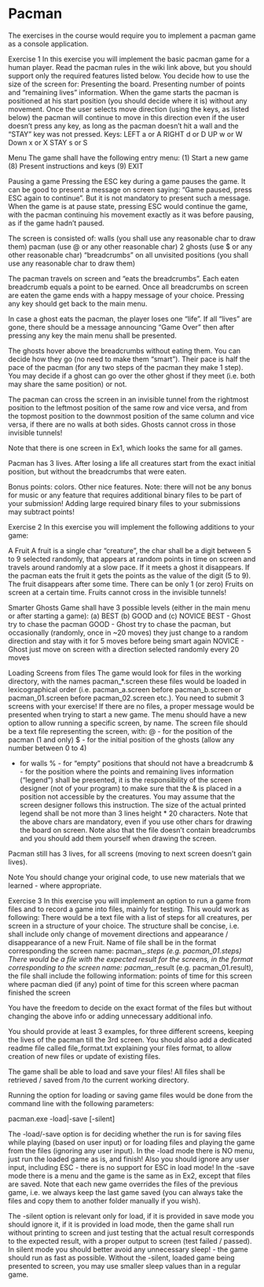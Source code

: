 # Pacman

The exercises in the course would require you to implement a pacman game as a console application.

Exercise 1
In this exercise you will implement the basic pacman game for a human player.
Read the pacman rules in the wiki link above, but you should support only the required features listed below.
You decide how to use the size of the screen for:
Presenting the board.
Presenting number of points and “remaining lives” information.
When the game starts the pacman is positioned at his start position (you should decide where it is) without any movement. Once the user selects move direction (using the keys, as listed below) the pacman will continue to move in this direction even if the user doesn’t press any key, as long as the pacman doesn’t hit a wall and the “STAY” key was not pressed. 
Keys:
LEFT
a or A
RIGHT
d or D
UP
w or W
Down
x or X
STAY
s or S


Menu
The game shall have the following entry menu:
(1) Start a new game
(8) Present instructions and keys
(9) EXIT

Pausing a game
Pressing the ESC key during a game pauses the game. It can be good to present a message on screen saying: “Game paused, press ESC again to continue”. But it is not mandatory to present such a message.
When the game is at pause state, pressing ESC would continue the game, with the pacman continuing his movement exactly as it was before pausing, as if the game hadn’t paused.

The screen is consisted of:
walls (you shall use any reasonable char to draw them)
pacman (use @ or any other reasonable char)
2 ghosts (use $ or any other reasonable char)
“breadcrumbs” on all unvisited positions (you shall use any reasonable char to draw them)

The pacman travels on screen and “eats the breadcrumbs”. Each eaten breadcrumb equals a point to be earned. Once all breadcrumbs on screen are eaten the game ends with a happy message of your choice. Pressing any key should get back to the main menu. 

In case a ghost eats the pacman, the player loses one “life”. If all “lives” are gone, there should be a message announcing “Game Over” then after pressing any key the main menu shall be presented. 

The ghosts hover above the breadcrumbs without eating them. You can decide how they go (no need to make them “smart”). Their pace is half the pace of the pacman (for any two steps of the pacman they make 1 step). You may decide if a ghost can go over the other ghost if they meet (i.e. both may share the same position) or not.

The pacman can cross the screen in an invisible tunnel from the rightmost position to the leftmost position of the same row and vice versa, and from the topmost position to the downmost position of the same column and vice versa, if there are no walls at both sides.
Ghosts cannot cross in those invisible tunnels!

Note that there is one screen in Ex1, which looks the same for all games.

Pacman has 3 lives. After losing a life all creatures start from the exact initial position, but without the breadcrumbs that were eaten.

Bonus points: colors. Other nice features.
Note: there will not be any bonus for music or any feature that requires additional binary files to be part of your submission! Adding large required binary files to your submissions may subtract points!


Exercise 2
In this exercise you will implement the following additions to your game:

A Fruit
A fruit is a single char “creature”, the char shall be a digit between 5 to 9 selected randomly, that appears at random points in time on screen and travels around randomly at a slow pace. If it meets a ghost it disappears. If the pacman eats the fruit it gets the points as the value of the digit (5 to 9).
The fruit disappears after some time.
There can be only 1 (or zero) Fruits on screen at a certain time.
Fruits cannot cross in the invisible tunnels!

Smarter Ghosts
Game shall have 3 possible levels (either in the main menu or after starting a game):
(a) BEST (b) GOOD and (c) NOVICE
BEST - Ghost try to chase the pacman
GOOD - Ghost try to chase the pacman, but occasionally (randomly, once in ~20 moves) they just change to a random direction and stay with it for 5 moves before being smart again
NOVICE - Ghost just move on screen with a direction selected randomly every 20 moves

Loading Screens from files
The game would look for files in the working directory, with the names pacman_*.screen these files would be loaded in lexicographical order (i.e. pacman_a.screen before pacman_b.screen or pacman_01.screen before pacman_02.screen etc.).
You need to submit 3 screens with your exercise!
If there are no files, a proper message would be presented when trying to start a new game.
The menu should have a new option to allow running a specific screen, by name.
The screen file should be a text file representing the screen, with:
@ - for the position of the pacman (1 and only)
$ - for the initial position of the ghosts (allow any number between 0 to 4)
 - for walls
% - for “empty” positions that should not have a breadcrumb
& - for the position where the points and remaining lives information (“legend”) shall be presented, it is the responsibility of the screen designer (not of your program) to make sure that the & is placed in a position not accessible by the creatures. You may assume that the screen designer follows this instruction. The size of the actual printed legend shall be not more than 3 lines height * 20 characters.
Note that the above chars are mandatory, even if you use other chars for drawing the board on screen. Note also that the file doesn’t contain breadcrumbs and you should add them yourself when drawing the screen.

Pacman still has 3 lives, for all screens (moving to next screen doesn’t gain lives).

Note
You should change your original code, to use new materials that we learned - where appropriate.




Exercise 3
In this exercise you will implement an option to run a game from files and to record a game into files, mainly for testing. This would work as following:
There would be a text file with a list of steps for all creatures, per screen in a structure of your choice. The structure shall be concise, i.e. shall include only change of movement directions and appearance / disappearance of a new Fruit. Name of file shall be in the format corresponding the screen name: pacman_*.steps (e.g. pacman_01.steps)
There would be a file with the expected result for the screens, in the format corresponding to the screen name: pacman_*.result (e.g. pacman_01.result), the file shall include the following information:
points of time for this screen where pacman died (if any)
point of time for this screen where pacman finished the screen

You have the freedom to decide on the exact format of the files but without changing the above info or adding unnecessary additional info.

You should provide at least 3 examples, for three different screens, keeping the lives of the pacman till the 3rd screen. You should also add a dedicated readme file called file_format.txt explaining your files format, to allow creation of new files or update of existing files.

The game shall be able to load and save your files!
All files shall be retrieved / saved from /to the current working directory.

Running the option for loading or saving game files would be done from the command line with the following parameters:

pacman.exe -load|-save [-silent]


The -load/-save option is for deciding whether the run is for saving files while playing (based on user input) or for loading files and playing the game from the files (ignoring any user input).
In the -load mode there is NO menu, just run the loaded game as is, and finish! Also you should ignore any user input, including ESC - there is no support for ESC in load mode!
In the -save mode there is a menu and the game is the same as in Ex2, except that files are saved. Note that each new game overrides the files of the previous game, i.e. we always keep the last game saved (you can always take the files and copy them to another folder manually if you wish).

The -silent option is relevant only for load, if it is provided in save mode you should ignore it, if it is provided in load mode, then the game shall run without printing to screen and just testing that the actual result corresponds to the expected result, with a proper output to screen (test failed / passed). In silent mode you should better avoid any unnecessary sleep! - the game should run as fast as possible. Without the -silent, loaded game being presented to screen, you may use smaller sleep values than in a regular game.

